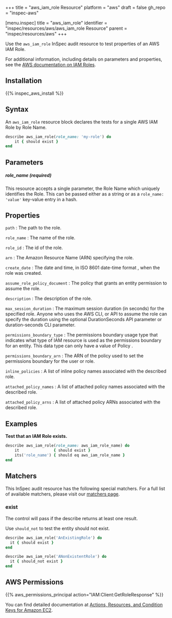 +++
title = "aws_iam_role Resource"
platform = "aws"
draft = false
gh_repo = "inspec-aws"

[menu.inspec]
title = "aws_iam_role"
identifier = "inspec/resources/aws/aws_iam_role Resource"
parent = "inspec/resources/aws"
+++

Use the `aws_iam_role` InSpec audit resource to test properties of an AWS IAM Role.

For additional information, including details on parameters and properties, see the [AWS documentation on IAM Roles](https://docs.aws.amazon.com/IAM/latest/UserGuide/id_roles.html).

## Installation

{{% inspec_aws_install %}}

## Syntax

An `aws_iam_role` resource block declares the tests for a single AWS IAM Role by Role Name.

```ruby
describe aws_iam_role(role_name: 'my-role') do
    it { should exist }
end
```

## Parameters

##### role_name _(required)_

This resource accepts a single parameter, the Role Name which uniquely identifies the Role.
This can be passed either as a string or as a `role_name: 'value'` key-value entry in a hash.

## Properties

`path`
: The path to the role.

`role_name`
: The name of the role.

`role_id`
: The id of the role.

`arn`
: The Amazon Resource Name (ARN) specifying the role.

`create_date`
: The date and time, in ISO 8601 date-time format , when the role was created.

`assume_role_policy_document`
: The policy that grants an entity permission to assume the role.

`description`
: The description of the role.

`max_session_duration`
: The maximum session duration (in seconds) for the specified role. Anyone who uses the AWS CLI, or API to assume the role can specify the duration using the optional DurationSeconds API parameter or duration-seconds CLI parameter.

`permissions_boundary_type`
: The permissions boundary usage type that indicates what type of IAM resource is used as the permissions boundary for an entity. This data type can only have a value of Policy .

`permissions_boundary_arn`
: The ARN of the policy used to set the permissions boundary for the user or role.

`inline_policies`
: A list of inline policy names associated with the described role.

`attached_policy_names`
: A list of attached policy names associated with the described role.

`attached_policy_arns`
: A list of attached policy ARNs associated with the described role.

## Examples

**Test that an IAM Role exists.**

```ruby
describe aws_iam_role(role_name: aws_iam_role_name) do
    it               { should exist }
    its('role_name') { should eq aws_iam_role_name }
end
```

## Matchers

This InSpec audit resource has the following special matchers. For a full list of available matchers, please visit our [matchers page](https://www.inspec.io/docs/reference/matchers/).


### exist

The control will pass if the describe returns at least one result.

Use `should_not` to test the entity should not exist.

```ruby
describe aws_iam_role('AnExistingRole') do
  it { should exist }
end
```

```ruby
describe aws_iam_role('ANonExistentRole') do
  it { should_not exist }
end
```

## AWS Permissions

{{% aws_permissions_principal action="IAM:Client:GetRoleResponse" %}}

You can find detailed documentation at [Actions, Resources, and Condition Keys for Amazon EC2](https://docs.aws.amazon.com/IAM/latest/UserGuide/list_amazonec2.html).

